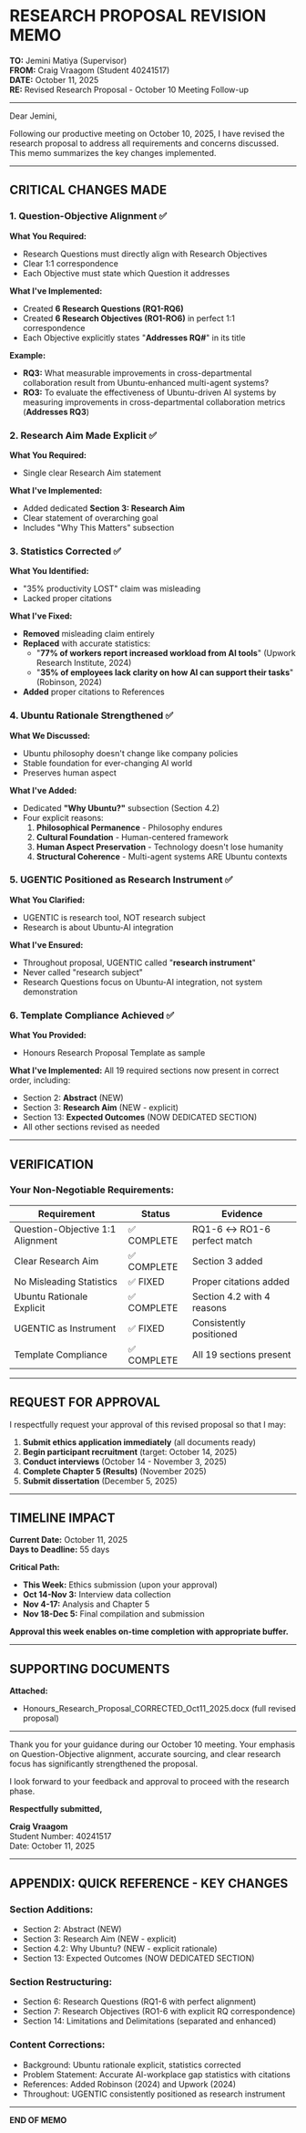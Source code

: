 # RESEARCH PROPOSAL REVISION MEMO

**TO:** Jemini Matiya (Supervisor)  
**FROM:** Craig Vraagom (Student 40241517)  
**DATE:** October 11, 2025  
**RE:** Revised Research Proposal - October 10 Meeting Follow-up

---

Dear Jemini,

Following our productive meeting on October 10, 2025, I have revised the research proposal to address all requirements and concerns discussed. This memo summarizes the key changes implemented.

---

## CRITICAL CHANGES MADE

### 1. Question-Objective Alignment ✅

**What You Required:**
- Research Questions must directly align with Research Objectives
- Clear 1:1 correspondence
- Each Objective must state which Question it addresses

**What I've Implemented:**
- Created **6 Research Questions (RQ1-RQ6)**
- Created **6 Research Objectives (RO1-RO6)** in perfect 1:1 correspondence
- Each Objective explicitly states "**Addresses RQ#**" in its title

**Example:**
- **RQ3:** What measurable improvements in cross-departmental collaboration result from Ubuntu-enhanced multi-agent systems?
- **RO3:** To evaluate the effectiveness of Ubuntu-driven AI systems by measuring improvements in cross-departmental collaboration metrics (**Addresses RQ3**)

### 2. Research Aim Made Explicit ✅

**What You Required:**
- Single clear Research Aim statement

**What I've Implemented:**
- Added dedicated **Section 3: Research Aim**
- Clear statement of overarching goal
- Includes "Why This Matters" subsection

### 3. Statistics Corrected ✅

**What You Identified:**
- "35% productivity LOST" claim was misleading
- Lacked proper citations

**What I've Fixed:**
- **Removed** misleading claim entirely
- **Replaced** with accurate statistics:
  - "**77% of workers report increased workload from AI tools**" (Upwork Research Institute, 2024)
  - "**35% of employees lack clarity on how AI can support their tasks**" (Robinson, 2024)
- **Added** proper citations to References

### 4. Ubuntu Rationale Strengthened ✅

**What We Discussed:**
- Ubuntu philosophy doesn't change like company policies
- Stable foundation for ever-changing AI world
- Preserves human aspect

**What I've Added:**
- Dedicated **"Why Ubuntu?"** subsection (Section 4.2)
- Four explicit reasons:
  1. **Philosophical Permanence** - Philosophy endures
  2. **Cultural Foundation** - Human-centered framework
  3. **Human Aspect Preservation** - Technology doesn't lose humanity
  4. **Structural Coherence** - Multi-agent systems ARE Ubuntu contexts

### 5. UGENTIC Positioned as Research Instrument ✅

**What You Clarified:**
- UGENTIC is research tool, NOT research subject
- Research is about Ubuntu-AI integration

**What I've Ensured:**
- Throughout proposal, UGENTIC called "**research instrument**"
- Never called "research subject"
- Research Questions focus on Ubuntu-AI integration, not system demonstration

### 6. Template Compliance Achieved ✅

**What You Provided:**
- Honours Research Proposal Template as sample

**What I've Implemented:**
All 19 required sections now present in correct order, including:
- Section 2: **Abstract** (NEW)
- Section 3: **Research Aim** (NEW - explicit)
- Section 13: **Expected Outcomes** (NOW DEDICATED SECTION)
- All other sections revised as needed

---

## VERIFICATION

### Your Non-Negotiable Requirements:

| Requirement | Status | Evidence |
|-------------|--------|----------|
| Question-Objective 1:1 Alignment | ✅ COMPLETE | RQ1-6 ↔ RO1-6 perfect match |
| Clear Research Aim | ✅ COMPLETE | Section 3 added |
| No Misleading Statistics | ✅ FIXED | Proper citations added |
| Ubuntu Rationale Explicit | ✅ COMPLETE | Section 4.2 with 4 reasons |
| UGENTIC as Instrument | ✅ FIXED | Consistently positioned |
| Template Compliance | ✅ COMPLETE | All 19 sections present |

---

## REQUEST FOR APPROVAL

I respectfully request your approval of this revised proposal so that I may:

1. **Submit ethics application immediately** (all documents ready)
2. **Begin participant recruitment** (target: October 14, 2025)
3. **Conduct interviews** (October 14 - November 3, 2025)
4. **Complete Chapter 5 (Results)** (November 2025)
5. **Submit dissertation** (December 5, 2025)

---

## TIMELINE IMPACT

**Current Date:** October 11, 2025  
**Days to Deadline:** 55 days  

**Critical Path:**
- **This Week:** Ethics submission (upon your approval)
- **Oct 14-Nov 3:** Interview data collection
- **Nov 4-17:** Analysis and Chapter 5
- **Nov 18-Dec 5:** Final compilation and submission

**Approval this week enables on-time completion with appropriate buffer.**

---

## SUPPORTING DOCUMENTS

**Attached:**
- Honours_Research_Proposal_CORRECTED_Oct11_2025.docx (full revised proposal)

---

Thank you for your guidance during our October 10 meeting. Your emphasis on Question-Objective alignment, accurate sourcing, and clear research focus has significantly strengthened the proposal.

I look forward to your feedback and approval to proceed with the research phase.

**Respectfully submitted,**

**Craig Vraagom**  
Student Number: 40241517  
Date: October 11, 2025

---

## APPENDIX: QUICK REFERENCE - KEY CHANGES

### Section Additions:
- Section 2: Abstract (NEW)
- Section 3: Research Aim (NEW - explicit)
- Section 4.2: Why Ubuntu? (NEW - explicit rationale)
- Section 13: Expected Outcomes (NOW DEDICATED SECTION)

### Section Restructuring:
- Section 6: Research Questions (RQ1-6 with perfect alignment)
- Section 7: Research Objectives (RO1-6 with explicit RQ correspondence)
- Section 14: Limitations and Delimitations (separated and enhanced)

### Content Corrections:
- Background: Ubuntu rationale explicit, statistics corrected
- Problem Statement: Accurate AI-workplace gap statistics with citations
- References: Added Robinson (2024) and Upwork (2024)
- Throughout: UGENTIC consistently positioned as research instrument

---

**END OF MEMO**
